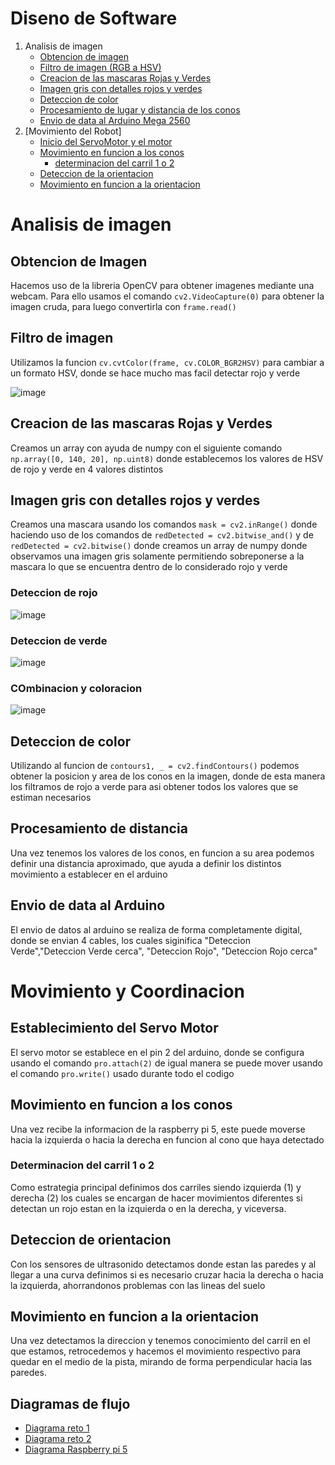 # Diseno de Software

1. Analisis de imagen
    -  [Obtencion de imagen](https://github.com/RoboticaLLR/redmachine2024/blob/main/Code.md#Obtencion-de-imagen)
    -  [Filtro de imagen (RGB a HSV)](https://github.com/RoboticaLLR/redmachine2024/blob/main/Code.md#Filtro-de-imagen)
    - [Creacion de las mascaras Rojas y Verdes](https://github.com/RoboticaLLR/redmachine2024/blob/main/Code.md#Creacion-de-las-mascaras-Rojas-y-Verdes)
    -  [Imagen gris con detalles rojos y verdes](https://github.com/RoboticaLLR/redmachine2024/blob/main/Code.md#Imagen-gris-con-detalles-rojos-y-verdes)
    -   [Deteccion de color](https://github.com/RoboticaLLR/redmachine2024/blob/main/Code.md#Deteccion-de-color)
    -  [Procesamiento de lugar y distancia de los conos](https://github.com/RoboticaLLR/redmachine2024/blob/main/Code.md#Procesamiento-de-distancia)
    - [Envio de data al Arduino Mega 2560](https://github.com/RoboticaLLR/redmachine2024/blob/main/Code.md#Envio-de-data-al-Arduino)
2. [Movimiento del Robot]
    -   [Inicio del ServoMotor y el motor](https://github.com/RoboticaLLR/redmachine2024/blob/main/Code.md#Establecimiento-del-Servo-Motor)
    -  [Movimiento en funcion a los conos](https://github.com/RoboticaLLR/redmachine2024/blob/main/Code.md#Movimiento-en-funcion-a-los-conos)
        - [determinacion del carril 1 o 2](https://github.com/RoboticaLLR/redmachine2024/blob/main/Code.md#Determinacion-del-carril-1-o-2)
    - [Deteccion de la orientacion](https://github.com/RoboticaLLR/redmachine2024/blob/main/Code.md#Deteccion)
    -  [Movimiento en funcion a la orientacion](https://github.com/RoboticaLLR/redmachine2024/blob/main/Code.md#Movimiento-en-funcion-a-la-orientacion)

# Analisis de imagen

## Obtencion de Imagen

Hacemos uso de la libreria OpenCV para obtener imagenes mediante una webcam. Para ello usamos el comando `cv2.VideoCapture(0)` para obtener la imagen cruda, para luego convertirla con `frame.read()`

## Filtro de imagen

Utilizamos la funcion `cv.cvtColor(frame, cv.COLOR_BGR2HSV)` para cambiar a un formato HSV, donde se hace mucho mas facil detectar rojo y verde

![image](https://github.com/RoboticaLLR/redmachine2024/assets/139584566/b23b6ee3-f1e1-4f56-aaf6-82057ce30cf3)

## Creacion de las mascaras Rojas y Verdes

Creamos un array con ayuda de numpy con el siguiente comando `np.array([0, 140, 20], np.uint8)` donde establecemos los valores de HSV de rojo y verde en 4 valores distintos

## Imagen gris con detalles rojos y verdes

Creamos una mascara usando los comandos `mask = cv2.inRange()` donde haciendo uso de los comandos de `redDetected = cv2.bitwise_and()` y de `redDetected = cv2.bitwise()` donde creamos un array de numpy donde observamos una imagen gris solamente permitiendo sobreponerse a la mascara lo que se encuentra dentro de lo considerado rojo y verde
### Deteccion de rojo
![image](https://github.com/RoboticaLLR/redmachine2024/assets/139584566/98cb1671-d84c-46fd-a052-980c281f55c7)
### Deteccion de verde
![image](https://github.com/RoboticaLLR/redmachine2024/assets/139584566/0739192a-de88-43f7-b07b-03a33113c629)
### COmbinacion y coloracion
![image](https://github.com/RoboticaLLR/redmachine2024/assets/139584566/106ef0f8-027b-4afb-b935-1fe8659725b6)




## Deteccion de color

Utilizando al funcion de `contours1, _ = cv2.findContours()` podemos obtener la posicion y area de los conos en la imagen, donde de esta manera los filtramos de rojo a verde para asi obtener todos los valores que se estiman necesarios

## Procesamiento de distancia

Una vez tenemos los valores de los conos, en funcion a su area podemos definir una distancia aproximado, que ayuda a definir los distintos movimiento a establecer en el arduino

## Envio de data al Arduino

El envio de datos al arduino se realiza de forma completamente digital, donde se envian 4 cables, los cuales siginifica "Deteccion Verde","Deteccion Verde cerca", "Deteccion Rojo", "Deteccion Rojo cerca"

# Movimiento y Coordinacion

## Establecimiento del Servo Motor

El servo motor se establece en el pin 2 del arduino, donde se configura usando el comando `pro.attach(2)` de  igual manera se puede mover usando el comando `pro.write()` usado durante todo el codigo

##  Movimiento en funcion a los conos
Una vez recibe la informacion de la raspberry pi 5, este puede moverse hacia la izquierda o hacia la derecha en funcion al cono que haya detectado

### Determinacion del carril 1 o 2
Como estrategia principal definimos dos carriles siendo izquierda (1) y derecha (2) los cuales se encargan de hacer movimientos diferentes si detectan un rojo estan en la izquierda o en la derecha, y viceversa.

## Deteccion de orientacion
Con los sensores de ultrasonido detectamos donde estan las paredes y al llegar a una curva definimos si es necesario cruzar hacia la derecha o hacia la izquierda, ahorrandonos problemas con las lineas del suelo

## Movimiento en funcion a la orientacion

Una vez detectamos la direccion y tenemos conocimiento del carril en el que estamos, retrocedemos y hacemos el movimiento respectivo para quedar en el medio de la pista, mirando de forma perpendicular hacia las paredes.

## Diagramas de flujo

-  [Diagrama reto 1](https://github.com/RoboticaLLR/redmachine2024/blob/main/other)
-  [Diagrama reto 2](https://github.com/RoboticaLLR/redmachine2024/blob/main/other)
-  [Diagrama Raspberry pi 5](https://github.com/RoboticaLLR/redmachine2024/blob/main/other)